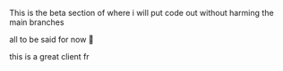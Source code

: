 This is the beta section of where i will put code out without harming the main branches

all to be said for now 🤑

this is a great client fr

